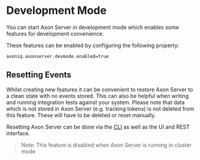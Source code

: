 # Development Mode

You can start Axon Server in development mode which enables some features for development convenience.

These features can be enabled by configuring the following property:

```text
axoniq.axonserver.devmode.enabled=true
```

## Resetting Events

Whilst creating new features it can be convenient to restore Axon Server to a clean state with no events stored. This can also be helpful when writing and running integration tests against your system. Please note that data which is not stored in Axon Server \(e.g. tracking tokens\) is not deleted from this feature. These will have to be deleted or reset manually.

Resetting Axon Server can be done via the [CLI](command-line.md) as well as the UI and REST interface.

> Note: This feature is disabled when Axon Server is running in cluster mode

